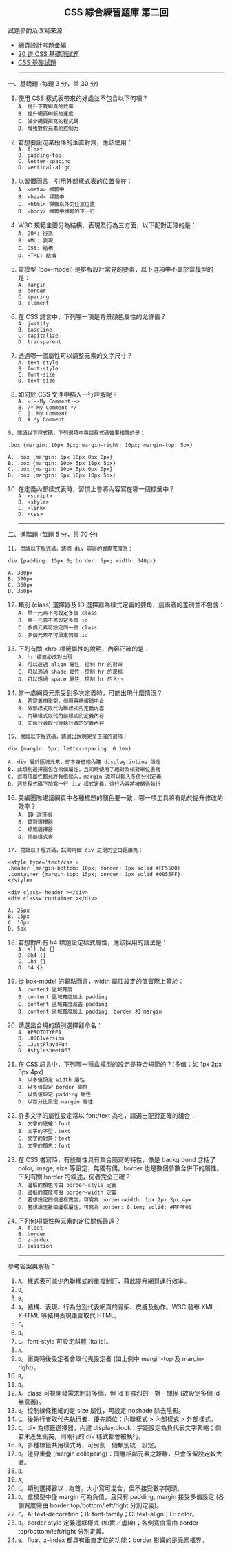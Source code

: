 <h2 align="center">CSS 綜合練習題庫 第二回</h2>

試題參酌及改寫來源：
- [網頁設計考題彙編](https://dmaa.nkut.edu.tw/files/archive/104_601a3208.pdf)
- [20 道 CSS 基礎測試題](https://ppfocus.com/0/edc708893.html)
- [CSS 基礎試題](https://www.itread01.com/content/1545750563.html)<hr>

一、基礎題 (每題 3 分，共 30 分)

1. 使用 CSS 樣式表帶來的好處並不包含以下何項？<br>
`A. 提升下載網頁的效率`<br>
`B. 提升網頁刷新的速度`<br>
`C. 減少網頁撰寫的程式碼`<br>
`D. 增強對於元素的控制力`<br>

2. 若想要設定某段落的垂直對齊，應該使用：<br>
`A. float`<br>
`B. padding-top`<br>
`C. letter-spacing`<br>
`D. vertical-align`<br>

3. 以習慣而言，引用外部樣式表的位置會在：<br>
`A. <meta> 標籤中`<br>
`B. <head> 標籤中`<br>
`C. <html> 標籤以外的任意位置`<br>
`D. <body> 標籤中標題的下一行`<br>

4. W3C 規範主要分為結構、表現及行為三方面，以下配對正確的是：<br>
`A. DOM: 行為`<br>
`B. XML: 表現`<br>
`C. CSS: 結構`<br>
`D. HTML: 結構`<br>

5. 盒模型 (box-model) 是排版設計常見的要素，以下選項中不屬於盒模型的是：<br>
`A. margin`<br>
`B. border`<br>
`C. spacing`<br>
`D. element`<br>

6. 在 CSS 語言中，下列哪一項是背景顏色屬性的允許值？<br>
`A. justify`<br>
`B. baseline`<br>
`C. capitalize`<br>
`D. transparent`<br> 

7. 透過哪一個屬性可以調整元素的文字尺寸？<br>
`A. text-style`<br>
`B. font-style`<br>
`C. font-size`<br>
`D. text-size`<br> 

8. 如何於 CSS 文件中插入一行註解呢？<br>
`A. <!--My Comment-->`<br>
`B. /* My Comment */`<br>
`C. || My Comment`<br>
`D. # My Comment`<br> 

```
9. 閱讀以下程式碼，下列選項中與該程式碼效果相等的是：

.box {margin: 10px 5px; margin-right: 10px; margin-top: 5px}

A. .box {margin: 5px 10px 0px 0px}
B. .box {margin: 10px 5px 10px 5px}
C. .box {margin: 10px 5px 0px 0px}
D. .box {margin: 5px 10px 10px 5px}
```

10. 在定義內部樣式表時，習慣上會將內容寫在哪一個標籤中？<br>
`A. <script>`<br>
`B. <style>`<br>
`C. <link>`<br>
`D. <css>`<br><hr>


二、進階題 (每題 5 分，共 70 分)

```
11. 閱讀以下程式碼，請問 div 容器的實際寬度為：

div {padding: 15px 0; border: 5px; width: 340px}

A. 380px
B. 370px
C. 360px
D. 350px
```

12. 類別 (class) 選擇器及 ID 選擇器為樣式定義的要角，這兩者的差別並不包含：<br>
`A. 單一元素不可設定多個 class`<br>
`B. 單一元素不可設定多個 id`<br>
`C. 多個元素可設定同一個 class`<br>
`D. 多個元素不可設定同個 id`<br>

13. 下列有關 \<hr> 標籤屬性的說明，內容正確的是：<br>
`A. hr 標籤必成對出現`<br>
`B. 可以透過 align 屬性，控制 hr 的對齊`<br>
`C. 可以透過 shade 屬性，控制 hr 的邊框`<br>
`D. 可以透過 space 屬性，控制 hr 的大小`<br>

14. 當一處網頁元素受到多次定義時，可能出現什麼情況？<br>
`A. 若定義相衝突，伺服器將報錯中止`<br>
`B. 外部樣式取代內聯樣式的定義內容`<br>
`C. 內聯樣式取代內部樣式的定義內容`<br>
`D. 先執行者取代後執行者的定義內容`<br>

```
15. 閱讀以下程式碼，請選出說明完全正確的選項：

div {margin: 5px; letter-spacing: 0.1em}

A. div 屬於區塊元素，即本身已經內建 display:inline 設定
B. 此類別選擇器包含兩個屬性，且同時使用了絕對及相對單位書寫
C. 這兩項屬性都允許負值輸入，margin 還可以輸入多值分別定義
D. 若於程式碼下加寫一行 div 樣式定義，這行內容將被略過執行
```

16. 美編團隊建議網頁中各種標題的顏色要一致，哪一項工具將有助於提升修改的效率？<br>
`A. ID 選擇器`<br>
`B. 類別選擇器`<br>
`C. 標籤選擇器`<br>
`D. 外部樣式表`<br>

```
17. 閱讀以下程式碼，試問兩個 div 之間的空白距離為：

<style type='text/css'>
.header {margin-bottom: 10px; border: 1px solid #FF5500}
.container {margin-top: 15px; border: 1px solid #0055FF}
</style>

<div class='header'></div>
<div class='container'></div>

A. 25px
B. 15px
C. 10px
D. 5px
```

18. 若想對所有 h4 標題設定樣式屬性，應該採用的語法是：<br>
`A. all.h4 {}`<br>
`B. @h4 {}`<br>
`C. .h4 {}`<br>
`D. h4 {}`<br>

19. 從 box-model 的觀點而言，width 屬性設定的值實際上等於：<br>
`A. content 區域寬度`<br>
`B. content 區域寬度加上 padding`<br>
`C. content 區域寬度減去 padding`<br>
`D. content 區域寬度加上 padding, border 和 margin`<br>

20. 請選出合規的類別選擇器命名：<br>
`A. #PROTOTYPEA`<br>
`B. .0001version`<br>
`C. .JustPlay4Fun`<br>
`D. #stylesheet003`<br>

21. 在 CSS 語言中，下列哪一種盒模型的設定是符合規範的？(多值：如 1px 2px 3px 4px)<br>
`A. 以多值設定 width 屬性`<br>
`B. 以多值設定 border 屬性`<br>
`C. 以負值設定 padding 屬性`<br>
`D. 以百分比設定 margin 屬性`<br>

22. 許多文字的屬性設定常以 font/text 為名，請選出配對正確的組合：<br>
`A. 文字的底線：font`<br>
`B. 文字的字型：text`<br>
`C. 文字的對齊：text`<br>
`D. 文字的顏色：font`<br>

23. 在 CSS 書寫時，有些屬性具有集合簡寫的特性，像是 background 含括了 color, image, size 等設定，無獨有偶，border 也是數個參數合併下的屬性。下列有關 border 的敘述，何者完全正確？<br>
`A. 邊框的顏色可由 border-style 定義`<br>
`B. 邊框的寬度可由 border-width 定義`<br>
`C. 若想設定四個邊框寬度，可寫為 border-width: 1px 2px 3px 4px`<br>
`D. 若想設定數個邊框屬性，可寫為 border: 0.1em; solid; #FFFF00`<br>

24. 下列何項屬性與元素的定位關係最遠？<br>
`A. float`<br>
`B. border`<br>
`C. z-index`<br>
`D. position`<br><hr>


參考答案與解析：
1. `A`。樣式表可減少內聯樣式的重複制訂，藉此提升網頁運行效率。
2. `D`。
3. `B`。
4. `A`。結構、表現、行為分別代表網頁的骨架、皮膚及動作。W3C 發布 XML, XHTML 等結構表現語言取代 HTML。
5. `C`。
6. `D`。
7. `C`。font-style 可設定斜體 (italic)。
8. `A`。
9. `D`。衝突時後設定者會取代先設定者 (如上例中 margin-top 及 margin-right)。
10. `B`。
11. `D`。
12. `A`。class 可視開發需求制訂多個，但 id 有強烈的一對一關係 (故設定多個 id 無意義)。
13. `B`。控制線條粗細的是 size 屬性，可設定 noshade 除去陰影。
14. `C`。後執行者取代先執行者，優先順位：內聯樣式 > 內部樣式 > 外部樣式。
15. `C`。div 為標籤選擇器，內建 display:block；字距設定為負代表文字緊縮；倘若未產生衝突，則兩行的 div 樣式都會被執行。
16. `B`。多種標籤共用樣式時，可另創一個類別統一設定。
17. `B`。邊界重疊 (margin collapsing)：同層相鄰元素之距離，只會保留設定較大者。
18. `D`。
19. `A`。
20. `C`。類別選擇器以 . 為首，大小寫可混合，但不接受數字開頭。
21. `D`。盒模型中僅 margin 可為負值，且只有 padding, margin 接受多值設定 (各側寬度需由 border top/bottom/left/right 分別定義)。
22. `C`。A: text-decoration；B: font-family；C: text-align；D: color。
23. `B`。border style 定義邊框樣式 (如實／虛線)；各側寬度需由 border top/bottom/left/right 分別定義。
24. `B`。float, z-index 都具有垂直定位的功能；border 影響的是元素框界。
